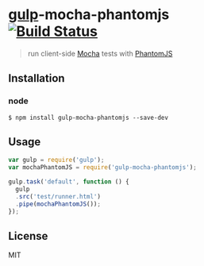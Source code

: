 # [gulp](https://github.com/wearefractal/gulp)-mocha-phantomjs [![Build Status](https://travis-ci.org/mrhooray/gulp-mocha-phantomjs.svg?branch=master)](https://travis-ci.org/mrhooray/gulp-mocha-phantomjs)
> run client-side [Mocha](https://github.com/visionmedia/mocha) tests with [PhantomJS](https://github.com/ariya/phantomjs)

## Installation
### node
```shell
$ npm install gulp-mocha-phantomjs --save-dev
```

## Usage
```javascript
var gulp = require('gulp');
var mochaPhantomJS = require('gulp-mocha-phantomjs');

gulp.task('default', function () {
  gulp
  .src('test/runner.html')
  .pipe(mochaPhantomJS());
});
```

## License
MIT
